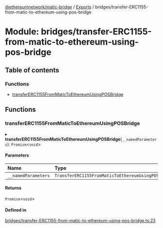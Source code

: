 [@ethereumnetwork/matic-bridge](../README.md) / [Exports](../modules.md) / bridges/transfer-ERC1155-from-matic-to-ethereum-using-pos-bridge

# Module: bridges/transfer-ERC1155-from-matic-to-ethereum-using-pos-bridge

## Table of contents

### Functions

- [transferERC1155FromMaticToEthereumUsingPOSBridge](bridges_transfer_ERC1155_from_matic_to_ethereum_using_pos_bridge.md#transfererc1155frommatictoethereumusingposbridge)

## Functions

### transferERC1155FromMaticToEthereumUsingPOSBridge

▸ **transferERC1155FromMaticToEthereumUsingPOSBridge**(`__namedParameters`): `Promise`<`void`\>

#### Parameters

| Name | Type |
| :------ | :------ |
| `__namedParameters` | `TransferERC1155FromMaticToEthereumUsingPOSBridge` |

#### Returns

`Promise`<`void`\>

#### Defined in

[bridges/transfer-ERC1155-from-matic-to-ethereum-using-pos-bridge.ts:23](https://github.com/KedziaPawel/matic-bridge/blob/8883034/src/bridges/transfer-ERC1155-from-matic-to-ethereum-using-pos-bridge.ts#L23)
